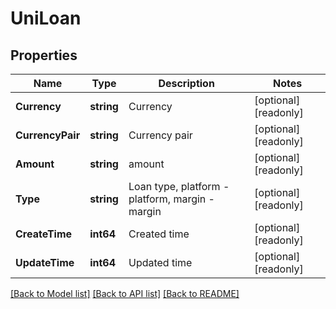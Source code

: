 # UniLoan

## Properties

Name | Type | Description | Notes
------------ | ------------- | ------------- | -------------
**Currency** | **string** | Currency | [optional] [readonly] 
**CurrencyPair** | **string** | Currency pair | [optional] [readonly] 
**Amount** | **string** | amount | [optional] [readonly] 
**Type** | **string** | Loan type, platform - platform, margin - margin | [optional] [readonly] 
**CreateTime** | **int64** | Created time | [optional] [readonly] 
**UpdateTime** | **int64** | Updated time | [optional] [readonly] 

[[Back to Model list]](../README.md#documentation-for-models) [[Back to API list]](../README.md#documentation-for-api-endpoints) [[Back to README]](../README.md)


